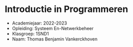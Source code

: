 # Introductie in Programmeren

- Academiejaar: 2022-2023
- Opleiding: Systeem En-Netwerkbeheer
- Klasgroep: 1SND1
- Naam: Thomas Benjamin Vankerckhoven

